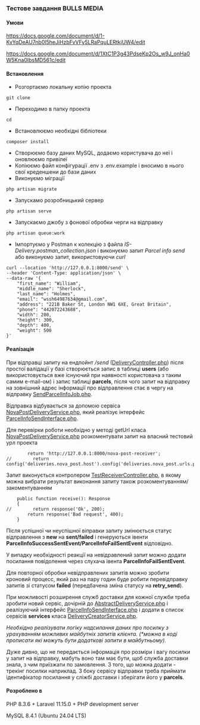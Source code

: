 
### Тестове завдання BULLS MEDIA

#### Умови

https://docs.google.com/document/d/1-KvYqDeAU7nb0l5heJiHzbFvVFy5LRaPquLERtkjUW4/edit

https://docs.google.com/document/d/1XtC1P3g43PdseKp2Os_w9J_onHa0W5Kna0IbsMD561c/edit

#### Встановлення

* Розгортаємо локальну копію проекта
```
git clone 
```
* Переходимо в папку проекта
```
cd 
```
* Встановлюємо необхідні бібліотеки
```
composer install
```
* Створюємо базу даних MySQL, додаємо користувача до неї і оновлюємо привілеї
* Копіюємо файл конфігурації .env з .env.example і вносимо в нього свої креденшени до бази даних
* Виконуємо міграції
```
php artisan migrate
```
* Запускамо розробницький сервер
```
php artisan serve
```
* Запускаємо джобу з фонової обробки черги на відправку
```
php artisan queue:work
```
* Імпортуємо у Postman к колекцію з файла 
<i>IS-Delivery.postman_collection.json</i>
і виконуємо запит
<i>Parcel info send</i>
або
виконуємо запит, використовуючи <i>curl</i>
```
curl --location 'http://127.0.0.1:8000/send' \
--header 'Content-Type: application/json' \
--data-raw '{
    "first_name": "William",
    "middle_name": "Sherlock",
    "last_name": "Holmes",
    "email": "wssh64987634@gmail.com",
    "address": "221B Baker St, London NW1 6XE, Great Britain",
    "phone": "442072243688",
    "width": 200,
    "height": 300,
    "depth": 400,
    "weight": 500
}'
```

#### Реалізація

При відправці запиту на ендпойнт <i>/send</i> ([DeliveryController.php](app%2FHttp%2FControllers%2FDeliveryController.php)) після простої валідації у базі створюється запис в таблиці <b>users</b> (або використовується вже існуючий при наявності користовача з  таким самим e-mail-ом) і запис таблиці <b>parcels</b>, після чого запит на відправку на зовнішний адрес інформації про відправлення стає в чергу на відправку [SendParcelInfoJob.php](app%2FJobs%2FSendParcelInfoJob.php).

Відправка відбувається за допомою сервіса [NovaPostDeliveryService.php](app%2FServices%2FParcelInfoSenders%2FNovaPostDeliveryService.php), який реалізує інтерфейс [ParcelInfoSendInterface.php](app%2FServices%2FParcelInfoSenders%2FParcelInfoSendInterface.php). 

Для перевірки роботи необхідно у методі getUrl класа [NovaPostDeliveryService.php](app%2FServices%2FParcelInfoSenders%2FNovaPostDeliveryService.php) розкоментувати запит на власний тестовий урл проекта
```
        return 'http://127.0.0.1:8000/nova-post-receiver';
//        return config('deliveries.nova_post.host').config('deliveries.nova_post.urls.parcel_info_send');
```

Запит виконується контролером [TestReceiverController.php](app%2FHttp%2FControllers%2FTestReceiverController.php), в якому можна вибрати результат виконання запиту також розкоментуванням/закоментуванням
```
    public function receive(): Response
    {
//        return response('Ok', 200);
        return response('Bad request', 400);
    }
```
Після успішної чи неуспішної віправки запиту змінюється статус відправлення з <b>new</b> на <b>sent/failed</b> і генеруються івенти <b>ParcelInfoSuccessSentEvent/ParcelInfoFailSentEvent</b> відповідно.

У випадку необхідності реакції на невідравлений запит можно додати посилання повідолення через слухача івента <b>ParcelInfoFailSentEvent</b>.

Для повторної обробки невідправлених запитів можно зробити кроновий процесс, який раз  на пару годин буде робити перевідправку запитів зі статусом <b>failed</b> (передбачена зміна статусу на <b>retry_send</b>).

При можливості розширення служб доставки для кожної служби треба зробити новий сервіс, дочірній до [AbstractDeliveryService.php](app%2FServices%2FParcelInfoSenders%2FAbstractDeliveryService.php) і реалізуючий інтерфейс [ParcelInfoSendInterface.php](app%2FServices%2FParcelInfoSenders%2FParcelInfoSendInterface.php) і додати в список сервісів <b>services</b> класа [DeliveryCreatorService.php](app%2FServices%2FDeliveryCreatorService.php).

<i>Необхідно реалізувати логіку надсилання даних про посилку з урахуванням можливих майбутніх запитів клієнта. (*можна в коді прописати які можуть бути додаткові запити в майбутньому).</i>

Дуже дивно, що не передається інформація про розміри і вагу посилки у запит на відправку, мабуть воно там має бути, щоб служба доставки знала, з чим приїзжати по замовлення. З того, що можна додати - трекінг посилки наприклад. З боку сервісу відправки треба приймати ідентифікатор посилання у сліжбі доставки і зберігати його у <b>parcels</b>.

#### Розроблено в

PHP 8.3.6 + Laravel 11.15.0 + PHP development server

MySQL 8.4.1 (Ubuntu 24.04 LTS)
